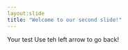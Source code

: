 ```yaml
---
layout:slide
title: "Welcome to our second slide!"
---
```

Your test
Use teh left arrow to go back!

